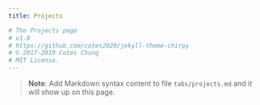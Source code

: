 ```yaml
---
title: Projects

# The Projects page
# v1.0
# https://github.com/cotes2020/jekyll-theme-chirpy
# © 2017-2019 Cotes Chung
# MIT License.
---
```


> **Note**: Add Markdown syntax content to file `tabs/projects.md` and it will show up on this page.
